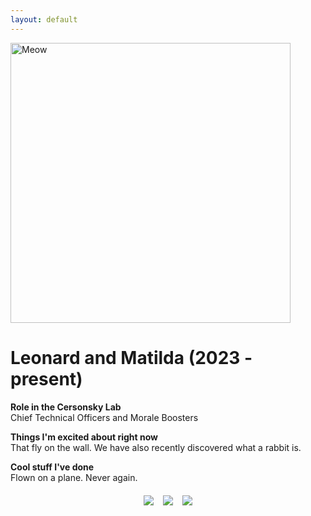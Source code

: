 ```yaml
---
layout: default
---
```


<head>
<style>
.profile-container {
 display: flex;
 flex-direction: row;
 flex-wrap: wrap;
 justify-content: center;
 align-items: center;
 gap: 15px 15px;
 max-width: 100%;
 margin-left: auto;
 margin-right: auto;
 margin-top: 20px;
 margin-bottom: 20px;
}
.extra {
 object-fit: cover;
 text-align: center;
 max-width: 20em;
 max-height: 24em;
}
.profile {
 width: 32em;
 height: 32em;
 object-fit: cover;
}

@media print, screen and (max-width: 720px) {
 .profile {
  width: 100%;
 }
}

</style>
</head>

<!-- Replace `example_student` with your name -->
<img src="{{ site.baseurl }}/assets/img/leonard_and_matilda.jpg" alt="Meow" class="center profile">

<!-- Replace `Example Student` with your name and include your start date-->
# **Leonard and Matilda (2023 - present)**

<!-- Choose your title -- feel free to be professionally silly -->
**Role in the Cersonsky Lab**\
Chief Technical Officers and Morale Boosters 

<!-- Name at least one research topic amongst this list -->
**Things I'm excited about right now**\
That fly on the wall. We have also recently discovered what a rabbit is.

<!-- Ultimately, we'll use this section to
     include papers and talks, and contributions
     But for now put whatever you want -->
**Cool stuff I've done**\
Flown on a plane. Never again.


<!-- If you have photos you would like to exhibit,
     save them as `/assets/member_images/your_name_photo_#.png`
     and replace example_student below -->

<div class="profile-container">
<div>
<img src="{{ site.baseurl }}/assets/img/leonard_and_matilda_1.jpg" class="extra"> 
</div>
<div>
<img src="{{ site.baseurl }}/assets/img/leonard_and_matilda_2.jpg" class="extra">
</div>
<div>
<img src="{{ site.baseurl }}/assets/img/leonard_and_matilda_3.jpg" class="extra">
</div>
</div>
